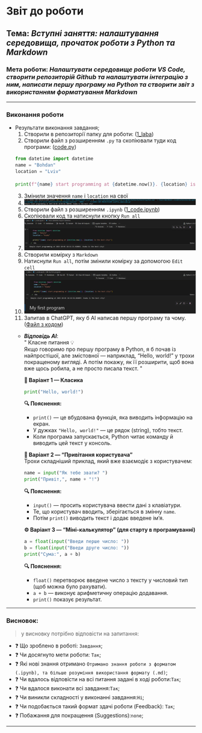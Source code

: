 # Звіт до роботи
## Тема: _Вступні заняття: налаштування середовища, прочаток роботи з Python та Markdown_
### Мета роботи: _Налаштувати середовище роботи VS Code, створити репозиторій Github та налаштувати інтеграцію з ним, написати першу програму на Python та створити звіт з використанням форматування Markdown_

---
### Виконання роботи
* Результати виконання завдання;
    1. Створили в репозиторії папку для роботи: ([1_laba](/1_laba/ ))
    1. Створили файл з розширенням ``.py`` та скопіювали туди код програми: ([code.py](./code.py))
    ```python
   from datetime import datetime
   name = "Bohdan"
   location = "Lviv"

   print(f"{name} start programming at {datetime.now()}. {location} is the best city!")
    ```
    3. Змінили значення ``name`` i ``location`` на свої
    1. ![alt text](./pictures/image1.png "first screenshot")
    1. Створили файл з розширенням ``.ipynb`` ([1_code.ipynb](./1_code.ipynb))
    1. Скопіювали код та натиснули кнопку ``Run all``
    1. !["alt text"](./pictures/image2.png "second screenshot")
    1. Створили комірку з ``Markdown``
    1. Натиснули ``Run all``, потім змінили комірку за допомогою ``Edit cell``
    1. ![alt text](./pictures/image3.png ("third screenshot"))
    1. Запитав в ChatGPT, яку б АІ написав першу програму та чому. 
    ([Файл з кодом](ai_code.py))
    - **_Відповідь АІ_**:  
   " Класне питання 💡  
   Якщо говоримо про першу програму в Python, я б почав із   найпростішої, але змістовної — наприклад, “Hello, world!” у трохи покращеному вигляді. А потім покажу, як її розширити, щоб вона вже щось робила, а не просто писала текст. "

      **🥇 Варіант 1 — Класика**
      ```python
      print("Hello, world!")
      ```
      **🔍 Пояснення:**
      - ``print()`` — це вбудована функція, яка виводить інформацію на екран.
      - У дужках ``"Hello, world!"`` — це рядок (string), тобто текст.
      - Коли програма запускається, Python читає команду й виводить цей текст у консоль.   

      **🧠 Варіант 2 — “Привітання користувача”**  
      Трохи складніший приклад, який вже взаємодіє з користувачем:
      ```python
      name = input("Як тебе звати? ")
      print("Привіт,", name + "!")
      ```
      **🔍 Пояснення:**
      - ``input()`` — просить користувача ввести дані з клавіатури.
      - Те, що користувач вводить, зберігається в змінну ``name``.
      - Потім ``print()`` виводить текст і додає введене ім’я.

      **⚙️ Варіант 3 — “Міні-калькулятор” (для старту в програмуванні)**
      ```python
      a = float(input("Введи перше число: "))
      b = float(input("Введи друге число: "))
      print("Сума:", a + b)
      ```
      **🔍 Пояснення:**
      - ``float()`` перетворює введене число з тексту у числовий тип (щоб можна було рахувати).
      - ``a + b`` — виконує арифметичну операцію додавання.
      - ``print()`` показує результат.
---
### Висновок:
> у висновку потрібно відповісти на запитання:

- :question: Що зроблено в роботі: ``Завдання``;
- :question: Чи досягнуто мети роботи: ``Так``;
- :question: Які нові знання отримано ``Отримано знання роботи з форматом (.ipynb), та більше розуміння використання формату (.md)``;
- :question: Чи вдалось відповісти на всі питання задані в ході роботи:``Так``;
- :question: Чи вдалося виконати всі завдання:``Так``;
- :question: Чи виникли складності у виконанні завдання:``Ні``;
- :question: Чи подобається такий формат здачі роботи (Feedback): ``Так``;
- :question: Побажання для покращення (Suggestions):``none``;

---